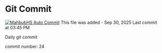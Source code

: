 # Git Commit
[![MahbubHS Auto Commit](https://github.com/MahbubHS/active/actions/workflows/main.yml/badge.svg)](https://github.com/MahbubHS/active/actions/workflows/main.yml)
This file was added - Sep 30, 2025
Last commit at 03:45 PM

Daily git commit

commit number: 24
